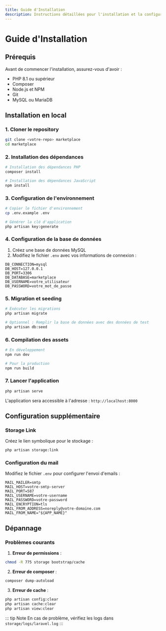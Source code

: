 ```yaml
---
title: Guide d'Installation
description: Instructions détaillées pour l'installation et la configuration initiale
---
```


# Guide d'Installation

## Prérequis

Avant de commencer l'installation, assurez-vous d'avoir :

- PHP 8.1 ou supérieur
- Composer
- Node.js et NPM
- Git
- MySQL ou MariaDB

## Installation en local

### 1. Cloner le repository

```bash
git clone <votre-repo> marketplace
cd marketplace
```

### 2. Installation des dépendances

```bash
# Installation des dépendances PHP
composer install

# Installation des dépendances JavaScript
npm install
```

### 3. Configuration de l'environnement

```bash
# Copier le fichier d'environnement
cp .env.example .env

# Générer la clé d'application
php artisan key:generate
```

### 4. Configuration de la base de données

1. Créez une base de données MySQL
2. Modifiez le fichier `.env` avec vos informations de connexion :

```env
DB_CONNECTION=mysql
DB_HOST=127.0.0.1
DB_PORT=3306
DB_DATABASE=marketplace
DB_USERNAME=votre_utilisateur
DB_PASSWORD=votre_mot_de_passe
```

### 5. Migration et seeding

```bash
# Exécuter les migrations
php artisan migrate

# Optionnel : Remplir la base de données avec des données de test
php artisan db:seed
```

### 6. Compilation des assets

```bash
# En développement
npm run dev

# Pour la production
npm run build
```

### 7. Lancer l'application

```bash
php artisan serve
```

L'application sera accessible à l'adresse : `http://localhost:8000`

## Configuration supplémentaire

### Storage Link

Créez le lien symbolique pour le stockage :

```bash
php artisan storage:link
```

### Configuration du mail

Modifiez le fichier `.env` pour configurer l'envoi d'emails :

```env
MAIL_MAILER=smtp
MAIL_HOST=votre-smtp-server
MAIL_PORT=587
MAIL_USERNAME=votre-username
MAIL_PASSWORD=votre-password
MAIL_ENCRYPTION=tls
MAIL_FROM_ADDRESS=noreply@votre-domaine.com
MAIL_FROM_NAME="${APP_NAME}"
```

## Dépannage

### Problèmes courants

1. **Erreur de permissions** :
```bash
chmod -R 775 storage bootstrap/cache
```

2. **Erreur de composer** :
```bash
composer dump-autoload
```

3. **Erreur de cache** :
```bash
php artisan config:clear
php artisan cache:clear
php artisan view:clear
```

::: tip Note
En cas de problème, vérifiez les logs dans `storage/logs/laravel.log`
::: 